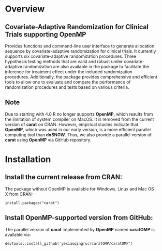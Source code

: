 # Overview

## Covariate-Adaptive Randomization for Clinical Trials supporting OpenMP

Provides functions and command-line user interface to generate allocation sequence by covariate-adaptive randomization for clinical trials. It currently supports six covariate-adaptive randomization procedures. Three hypothesis testing methods that are valid and robust under covariate-adaptive randomization are also available in the package to facilitate the inference for treatment effect under the included randomization procedures. Additionally, the package provides comprehensive and efficient tools to allow one to evaluate and compare the performance of randomization procedures and tests based on various criteria.

## Note

Due to starting with 4.0 R no longer supports **OpenMP**, which results from the limitation of system compiler on MacOS. It is removed from the current version of **carat** on CRAN. However, empirical studies indicate that **OpenMP**, which was used in our early version, is a more efficient parallel computing tool than **doSNOW**. Thus, we also provide a parallel version of **carat** using **OpenMP** via GitHub repository. 

# Installation 

## Install the current release from CRAN:

The package without OpenMP is available for Windows, Linux and Mac OS X from CRAN: 

```{R, eval = FALSE}
install.packages("carat")
```
## Install OpenMP-supported version from GitHub: 

The parallel version of **carat** implemented by **OpenMP** named **caratOMP** is available via:

```{R, eval = FALSE}
devtools::install_github('yexiaoqingruc/caratOMP/caratOMP')
```

